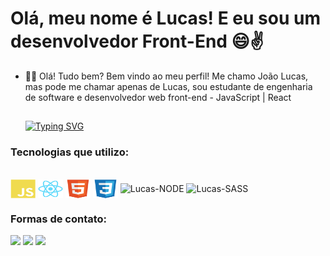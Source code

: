 

<h1>Olá, meu nome é Lucas! E eu sou um desenvolvedor Front-End 😄✌</h1>

- 👨‍💻 Olá! Tudo bem? Bem vindo ao meu perfil! Me chamo João Lucas, mas pode me chamar apenas de Lucas, sou estudante de engenharia de software e desenvolvedor web front-end - JavaScript | React


   ##
  
  [![Typing SVG](https://readme-typing-svg.herokuapp.com/?color=00bfbf&size=35&center=true&vCenter=true&width=1000&lines=Olá,+meu+nome+é+Lucas+Cordeiro;eu+tenho+24+anos;Sou+brasileiro,+Pernambucano;Sou+estudante+de+engenharia+de+software;Bem+vindo!+:%29)](https://git.io/typing-svg)
  
  
  
  
<h3>Tecnologias que utilizo:</h3>
  
 <div style="display: inline_block"><br>
  <img align="center" alt="Lucas-Js" height="30" width="40" src="https://raw.githubusercontent.com/devicons/devicon/master/icons/javascript/javascript-plain.svg">
  <img align="center" alt="Lucas-React" height="30" width="40" src="https://raw.githubusercontent.com/devicons/devicon/master/icons/react/react-original.svg">
  <img align="center" alt="Lucas-HTML" height="30" width="40" src="https://raw.githubusercontent.com/devicons/devicon/master/icons/html5/html5-original.svg">
  <img align="center" alt="Lucas-CSS" height="30" width="40" src="https://raw.githubusercontent.com/devicons/devicon/master/icons/css3/css3-original.svg">
   <img align="center" alt="Lucas-NODE" height="30" width="40" src="https://cdn.jsdelivr.net/gh/devicons/devicon/icons/nodejs/nodejs-original.svg">
   <img align="center" alt="Lucas-SASS" height="30" width="40" src="https://cdn.jsdelivr.net/gh/devicons/devicon/icons/sass/sass-original.svg">
</div>
  
  
  
 <h3>Formas de contato:</h3>
  
  
  <div> 
  <a href="https://www.instagram.com/putsjoaolucas/" target="_blank"><img src="https://img.shields.io/badge/-Instagram-%23E4405F?style=for-the-badge&logo=instagram&logoColor=white" target="_blank"></a>
  <a href = "mailto:joaolucascttprofissional@gmail.com"><img src="https://img.shields.io/badge/-Gmail-%23333?style=for-the-badge&logo=gmail&logoColor=white" target="_blank"></a>
  <a href="https://www.linkedin.com/in/joaolucascordeiro/" target="_blank"><img src="https://img.shields.io/badge/-LinkedIn-%230077B5?style=for-the-badge&logo=linkedin&logoColor=white" target="_blank"></a> 
 
 
</div>

  
